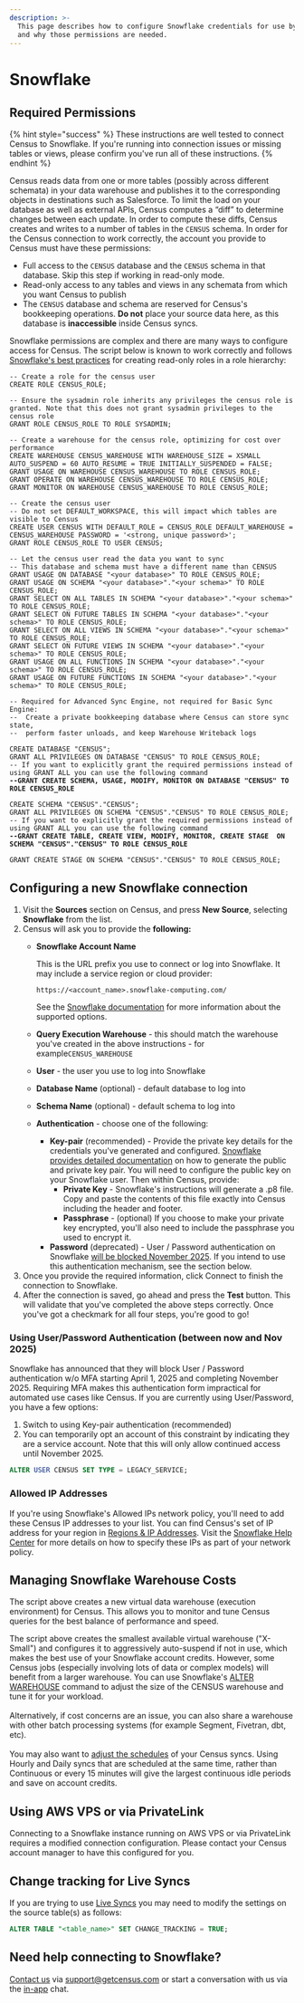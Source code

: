 ```yaml
---
description: >-
  This page describes how to configure Snowflake credentials for use by Census
  and why those permissions are needed.
---
```


# Snowflake

## Required Permissions

{% hint style="success" %}
These instructions are well tested to connect Census to Snowflake. If you're running into connection issues or missing tables or views, please confirm you've run all of these instructions.
{% endhint %}

Census reads data from one or more tables (possibly across different schemata) in your data warehouse and publishes it to the corresponding objects in destinations such as Salesforce. To limit the load on your database as well as external APIs, Census computes a “diff” to determine changes between each update. In order to compute these diffs, Census creates and writes to a number of tables in the `CENSUS` schema. In order for the Census connection to work correctly, the account you provide to Census must have these permissions:

* Full access to the `CENSUS` database and the `CENSUS` schema in that database. Skip this step if working in read-only mode.
* Read-only access to any tables and views in any schemata from which you want Census to publish
* The `CENSUS` database and schema are reserved for Census's bookkeeping operations. **Do not** place your source data here, as this database is **inaccessible** inside Census syncs.

Snowflake permissions are complex and there are many ways to configure access for Census. The script below is known to work correctly and follows [Snowflake's best practices](https://docs.snowflake.com/en/user-guide/security-access-control-configure.html#creating-read-only-roles) for creating read-only roles in a role hierarchy:

<pre class="language-sql"><code class="lang-sql">-- Create a role for the census user
CREATE ROLE CENSUS_ROLE;

-- Ensure the sysadmin role inherits any privileges the census role is granted. Note that this does not grant sysadmin privileges to the census role
GRANT ROLE CENSUS_ROLE TO ROLE SYSADMIN;

-- Create a warehouse for the census role, optimizing for cost over performance
CREATE WAREHOUSE CENSUS_WAREHOUSE WITH WAREHOUSE_SIZE = XSMALL AUTO_SUSPEND = 60 AUTO_RESUME = TRUE INITIALLY_SUSPENDED = FALSE;
GRANT USAGE ON WAREHOUSE CENSUS_WAREHOUSE TO ROLE CENSUS_ROLE;
GRANT OPERATE ON WAREHOUSE CENSUS_WAREHOUSE TO ROLE CENSUS_ROLE;
GRANT MONITOR ON WAREHOUSE CENSUS_WAREHOUSE TO ROLE CENSUS_ROLE;

-- Create the census user
-- Do not set DEFAULT_WORKSPACE, this will impact which tables are visible to Census
CREATE USER CENSUS WITH DEFAULT_ROLE = CENSUS_ROLE DEFAULT_WAREHOUSE = CENSUS_WAREHOUSE PASSWORD = '&#x3C;strong, unique password>';
GRANT ROLE CENSUS_ROLE TO USER CENSUS;

-- Let the census user read the data you want to sync
-- This database and schema must have a different name than CENSUS
GRANT USAGE ON DATABASE "&#x3C;your database>" TO ROLE CENSUS_ROLE;
GRANT USAGE ON SCHEMA "&#x3C;your database>"."&#x3C;your schema>" TO ROLE CENSUS_ROLE;
GRANT SELECT ON ALL TABLES IN SCHEMA "&#x3C;your database>"."&#x3C;your schema>" TO ROLE CENSUS_ROLE;
GRANT SELECT ON FUTURE TABLES IN SCHEMA "&#x3C;your database>"."&#x3C;your schema>" TO ROLE CENSUS_ROLE;
GRANT SELECT ON ALL VIEWS IN SCHEMA "&#x3C;your database>"."&#x3C;your schema>" TO ROLE CENSUS_ROLE;
GRANT SELECT ON FUTURE VIEWS IN SCHEMA "&#x3C;your database>"."&#x3C;your schema>" TO ROLE CENSUS_ROLE;
GRANT USAGE ON ALL FUNCTIONS IN SCHEMA "&#x3C;your database>"."&#x3C;your schema>" TO ROLE CENSUS_ROLE;
GRANT USAGE ON FUTURE FUNCTIONS IN SCHEMA "&#x3C;your database>"."&#x3C;your schema>" TO ROLE CENSUS_ROLE;

-- Required for Advanced Sync Engine, not required for Basic Sync Engine:
--  Create a private bookkeeping database where Census can store sync state,
--  perform faster unloads, and keep Warehouse Writeback logs

CREATE DATABASE "CENSUS";
GRANT ALL PRIVILEGES ON DATABASE "CENSUS" TO ROLE CENSUS_ROLE;
-- If you want to explicitly grant the required permissions instead of using GRANT ALL you can use the following command
<strong>--GRANT CREATE SCHEMA, USAGE, MODIFY, MONITOR ON DATABASE "CENSUS" TO ROLE CENSUS_ROLE
</strong>
CREATE SCHEMA "CENSUS"."CENSUS";
GRANT ALL PRIVILEGES ON SCHEMA "CENSUS"."CENSUS" TO ROLE CENSUS_ROLE;
-- If you want to explicitly grant the required permissions instead of using GRANT ALL you can use the following command
<strong>--GRANT CREATE TABLE, CREATE VIEW, MODIFY, MONITOR, CREATE STAGE  ON SCHEMA "CENSUS"."CENSUS" TO ROLE CENSUS_ROLE
</strong>
GRANT CREATE STAGE ON SCHEMA "CENSUS"."CENSUS" TO ROLE CENSUS_ROLE;
</code></pre>

## Configuring a new Snowflake connection

1. Visit the **Sources** section on Census, and press **New Source**, selecting **Snowflake** from the list.
2. Census will ask you to provide the **following:**
   *   **Snowflake Account Name**

       This is the URL prefix you use to connect or log into Snowflake. It may include a service region or cloud provider:

       ```
       https://<account_name>.snowflake-computing.com/
       ```

       See the [Snowflake documentation](https://docs.snowflake.com/en/user-guide/jdbc-configure.html#connection-parameters) for more information about the supported options.
   * **Query Execution Warehouse** - this should match the warehouse you've created in the above instructions - for example`CENSUS_WAREHOUSE`
   * **User** - the user you use to log into Snowflake
   * **Database Name** (optional) - default database to log into
   * **Schema Name** (optional) - default schema to log into
   * **Authentication** - choose one of the following:
     * **Key-pair** (recommended) - Provide the private key details for the credentials you've generated and configured. [Snowflake provides detailed documentation](https://docs.snowflake.com/en/user-guide/key-pair-auth#configuring-key-pair-authentication) on how to generate the public and private key pair. You will need to configure the public key on your Snowflake user. Then within Census, provide:
       * **Private Key** - Snowflake's instructions will generate a .p8 file. Copy and paste the contents of this file exactly into Census including the header and footer.&#x20;
       * **Passphrase** - (optional) If you choose to make your private key encrypted, you'll also need to include the passphrase you used to encrypt it.
     * **Password** (deprecated) - User / Password authentication on Snowflake [will be blocked November 2025](https://www.snowflake.com/en/blog/blocking-single-factor-password-authentification/). If you intend to use this authentication mechanism, see the section below. &#x20;
3. Once you provide the required information, click Connect to finish the connection to Snowflake.
4. After the connection is saved, go ahead and press the **Test** button. This will validate that you've completed the above steps correctly. Once you've got a checkmark for all four steps, you're good to go!

### Using User/Password Authentication (between now and Nov 2025)

Snowflake has announced that they will block User / Password authentication w/o MFA starting April 1, 2025 and completing November 2025. Requiring MFA makes this authentication form impractical for automated use cases like Census. If you are currently using User/Password, you have a few options:

1. Switch to using Key-pair authentication (recommended)
2. You can temporarily opt an account of this constraint by indicating they are a service account. Note that this will only allow continued access until November 2025.

```sql
ALTER USER CENSUS SET TYPE = LEGACY_SERVICE;
```

### Allowed IP Addresses

If you're using Snowflake's Allowed IPs network policy, you'll need to add these Census IP addresses to your list. You can find Census's set of IP address for your region in [Regions & IP Addresses](../../misc/security-and-privacy/regions-and-ip-addresses.md#ip-addresses). Visit the [Snowflake Help Center](https://docs.snowflake.net/manuals/user-guide/network-policies.html) for more details on how to specify these IPs as part of your network policy.

## Managing Snowflake Warehouse Costs

The script above creates a new virtual data warehouse (execution environment) for Census. This allows you to monitor and tune Census queries for the best balance of performance and speed.

The script above creates the smallest available virtual warehouse ("X-Small") and configures it to aggressively auto-suspend if not in use, which makes the best use of your Snowflake account credits. However, some Census jobs (especially involving lots of data or complex models) will benefit from a larger warehouse. You can use Snowflake's [ALTER WAREHOUSE](https://docs.snowflake.com/en/sql-reference/sql/alter-warehouse.html) command to adjust the size of the CENSUS warehouse and tune it for your workload.\
\
Alternatively, if cost concerns are an issue, you can also share a warehouse with other batch processing systems (for example Segment, Fivetran, dbt, etc).\
\
You may also want to [adjust the schedules](broken-reference) of your Census syncs. Using Hourly and Daily syncs that are scheduled at the same time, rather than Continuous or every 15 minutes will give the largest continuous idle periods and save on account credits.

## Using AWS VPS or via PrivateLink

Connecting to a Snowflake instance running on AWS VPS or via PrivateLink requires a modified connection configuration. Please contact your Census account manager to have this configured for you.

## Change tracking for Live Syncs

If you are trying to use [Live Syncs](../../syncs/live-syncs.md) you may need to modify the settings on the source table(s) as follows:

```sql
ALTER TABLE "<table_name>" SET CHANGE_TRACKING = TRUE;
```

## Need help connecting to Snowflake?

[Contact us](mailto:support@getcensus.com) via support@getcensus.com or start a conversation with us via the [in-app](https://app.getcensus.com) chat.
